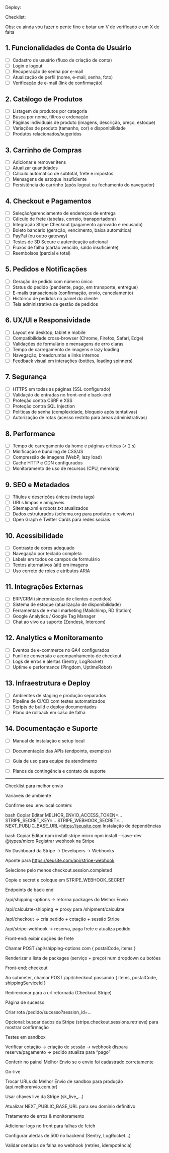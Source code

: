 Deploy: 


Checklist: 

Obs: eu ainda vou fazer o pente fino e botar um V de verificado e um X de falta
## 1. Funcionalidades de Conta de Usuário
- [ ] Cadastro de usuário (fluxo de criação de conta)
- [ ] Login e logout
- [ ] Recuperação de senha por e-mail
- [ ] Atualização de perfil (nome, e-mail, senha, foto)
- [ ] Verificação de e-mail (link de confirmação)

## 2. Catálogo de Produtos
- [ ] Listagem de produtos por categoria
- [ ] Busca por nome, filtros e ordenação
- [ ] Páginas individuais de produto (imagens, descrição, preço, estoque)
- [ ] Variações de produto (tamanho, cor) e disponibilidade
- [ ] Produtos relacionados/sugeridos

## 3. Carrinho de Compras
- [ ] Adicionar e remover itens
- [ ] Atualizar quantidades
- [ ] Cálculo automático de subtotal, frete e impostos
- [ ] Mensagens de estoque insuficiente
- [ ] Persistência do carrinho (após logout ou fechamento do navegador)

## 4. Checkout e Pagamentos
- [ ] Seleção/gerenciamento de endereços de entrega
- [ ] Cálculo de frete (tabelas, correio, transportadora)
- [ ] Integração Stripe Checkout (pagamento aprovado e recusado)
- [ ] Boleto bancário (geração, vencimento, baixa automática)
- [ ] PayPal (ou outro gateway)
- [ ] Testes de 3D Secure e autenticação adicional
- [ ] Fluxos de falha (cartão vencido, saldo insuficiente)
- [ ] Reembolsos (parcial e total)

## 5. Pedidos e Notificações
- [ ] Geração de pedido com número único
- [ ] Status do pedido (pendente, pago, em transporte, entregue)
- [ ] E-mails transacionais (confirmação, envio, cancelamento)
- [ ] Histórico de pedidos no painel do cliente
- [ ] Tela administrativa de gestão de pedidos

## 6. UX/UI e Responsividade
- [ ] Layout em desktop, tablet e mobile
- [ ] Compatibilidade cross-browser (Chrome, Firefox, Safari, Edge)
- [ ] Validações de formulário e mensagens de erro claras
- [ ] Tempo de carregamento de imagens e lazy loading
- [ ] Navegação, breadcrumbs e links internos
- [ ] Feedback visual em interações (botões, loading spinners)

## 7. Segurança
- [ ] HTTPS em todas as páginas (SSL configurado)
- [ ] Validação de entradas no front-end e back-end
- [ ] Proteção contra CSRF e XSS
- [ ] Proteção contra SQL Injection
- [ ] Políticas de senha (complexidade, bloqueio após tentativas)
- [ ] Autorização de rotas (acesso restrito para áreas administrativas)

## 8. Performance
- [ ] Tempo de carregamento da home e páginas críticas (< 2 s)
- [ ] Minificação e bundling de CSS/JS
- [ ] Compressão de imagens (WebP, lazy load)
- [ ] Cache HTTP e CDN configurados
- [ ] Monitoramento de uso de recursos (CPU, memória)

## 9. SEO e Metadados
- [ ] Títulos e descrições únicos (meta tags)
- [ ] URLs limpas e amigáveis
- [ ] Sitemap.xml e robots.txt atualizados
- [ ] Dados estruturados (schema.org para produtos e reviews)
- [ ] Open Graph e Twitter Cards para redes sociais

## 10. Acessibilidade
- [ ] Contraste de cores adequado
- [ ] Navegação por teclado completa
- [ ] Labels em todos os campos de formulário
- [ ] Textos alternativos (alt) em imagens
- [ ] Uso correto de roles e atributos ARIA

## 11. Integrações Externas
- [ ] ERP/CRM (sincronização de clientes e pedidos)
- [ ] Sistema de estoque (atualização de disponibilidade)
- [ ] Ferramentas de e-mail marketing (Mailchimp, RD Station)
- [ ] Google Analytics / Google Tag Manager
- [ ] Chat ao vivo ou suporte (Zendesk, Intercom)

## 12. Analytics e Monitoramento
- [ ] Eventos de e-commerce no GA4 configurados
- [ ] Funil de conversão e acompanhamento de checkout
- [ ] Logs de erros e alertas (Sentry, LogRocket)
- [ ] Uptime e performance (Pingdom, UptimeRobot)

## 13. Infraestrutura e Deploy
- [ ] Ambientes de staging e produção separados
- [ ] Pipeline de CI/CD com testes automatizados
- [ ] Scripts de build e deploy documentados
- [ ] Plano de rollback em caso de falha

## 14. Documentação e Suporte
- [ ] Manual de instalação e setup local
- [ ] Documentação das APIs (endpoints, exemplos)
- [ ] Guia de uso para equipe de atendimento
- [ ] Planos de contingência e contato de suporte


-----------------------------------------------------------------------

Checklist para melhor envio 

Variáveis de ambiente

Confirme seu .env.local contém:

bash
Copiar
Editar
MELHOR_ENVIO_ACCESS_TOKEN=…
STRIPE_SECRET_KEY=…
STRIPE_WEBHOOK_SECRET=…
NEXT_PUBLIC_BASE_URL=https://seusite.com
Instalação de dependências

bash
Copiar
Editar
npm install stripe micro
npm install --save-dev @types/micro
Registrar webhook na Stripe

No Dashboard da Stripe → Developers → Webhooks

Aponte para https://seusite.com/api/stripe-webhook

Selecione pelo menos checkout.session.completed

Copie o secret e coloque em STRIPE_WEBHOOK_SECRET

Endpoints de back-end

 /api/shipping-options → retorna packages do Melhor Envio

 /api/calculate-shipping → proxy para /shipment/calculate

 /api/checkout → cria pedido + cotação + sessão Stripe

 /api/stripe-webhook → reserva, paga frete e atualiza pedido

Front-end: exibir opções de frete

Chamar POST /api/shipping-options com { postalCode, items }

Renderizar a lista de packages (serviço + preço) num dropdown ou botões

Front-end: checkout

Ao submeter, chamar POST /api/checkout passando { items, postalCode, shippingServiceId }

Redirecionar para a url retornada (Checkout Stripe)

Página de sucesso

Criar rota /pedido/sucesso?session_id=…

Opcional: buscar dados da Stripe (stripe.checkout.sessions.retrieve) para mostrar confirmação

Testes em sandbox

Verificar cotação → criação de sessão → webhook dispara reserva/pagamento → pedido atualiza para “pago”

Conferir no painel Melhor Envio se o envio foi cadastrado corretamente

Go-live

Trocar URLs do Melhor Envio de sandbox para produção (api.melhorenvio.com.br)

Usar chaves live da Stripe (sk_live_…)

Atualizar NEXT_PUBLIC_BASE_URL para seu domínio definitivo

Tratamento de erros & monitoramento

Adicionar logs no front para falhas de fetch

Configurar alertas de 500 no backend (Sentry, LogRocket…)

Validar cenários de falha no webhook (retries, idempotência)
